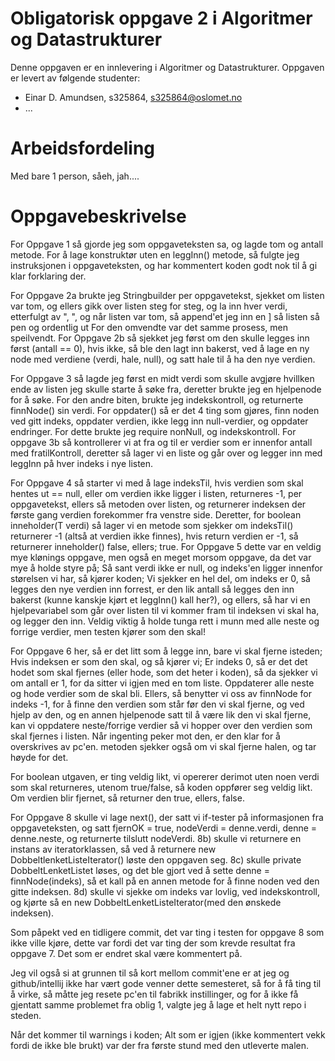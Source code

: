 # Obligatorisk oppgave 2 i Algoritmer og Datastrukturer

Denne oppgaven er en innlevering i Algoritmer og Datastrukturer. 
Oppgaven er levert av følgende studenter:
* Einar D. Amundsen, s325864, s325864@oslomet.no
* ...

# Arbeidsfordeling
Med bare 1 person, såeh, jah....



# Oppgavebeskrivelse

For Oppgave 1 så gjorde jeg som oppgaveteksten sa, og lagde tom og antall metode.
For å lage konstruktør uten en leggInn() metode, så fulgte jeg instruksjonen i oppgaveteksten, og har kommentert koden godt nok til å gi klar forklaring der.

For Oppgave 2a brukte jeg Stringbuilder per oppgavetekst, sjekket om listen var tom, og ellers gikk over listen steg for steg, og la inn hver verdi, etterfulgt av ", ", og når listen var tom, så append'et jeg inn en ] så listen så pen og ordentlig ut
For den omvendte var det samme prosess, men speilvendt.
For Oppgave 2b så sjekket jeg først om den skulle legges inn først (antall == 0), hvis ikke, så ble den lagt inn bakerst, ved å lage en ny node med verdiene (verdi, hale, null), og satt hale til å ha den nye verdien.

For Oppgave 3 så lagde jeg først en midt verdi som skulle avgjøre hvillken ende av listen jeg skulle starte å søke fra, deretter brukte jeg en hjelpenode for å søke.
For den andre biten, brukte jeg indekskontroll, og returnerte finnNode() sin verdi. For oppdater() så er det 4 ting som gjøres, finn noden ved gitt indeks, oppdater verdien, ikke legg inn null-verdier, og oppdater endringer. For dette brukte jeg require nonNull, og indekskontroll.
For oppgave 3b så kontrollerer vi at fra og til er verdier som er innenfor antall med fratilKontroll, deretter så lager vi en liste og går over og legger inn med leggInn på hver indeks i nye listen.

For Oppgave 4 så starter vi med å lage indeksTil, hvis verdien som skal hentes ut == null, eller om verdien ikke ligger i listen, returneres -1, per oppgavetekst, ellers så metoden over listen, og returnerer indeksen der første gang verdien forekommer fra venstre side.
Deretter, for boolean inneholder(T verdi) så lager vi en metode som sjekker om indeksTil() returnerer -1 (altså at verdien ikke finnes), hvis return verdien er -1, så returnerer inneholder() false, ellers; true.
For Oppgave 5 dette var en veldig mye klønings oppgave, men også en meget morsom oppgave, da det var mye å holde styre på;
Så sant verdi ikke er null, og indeks'en ligger innenfor størelsen vi har, så kjører koden;
Vi sjekker en hel del, om indeks er 0, så legges den nye verdien inn forrest, er den lik antall så legges den inn bakerst (kunne kanskje kjørt et leggInn() kall her?), og ellers, så har vi en hjelpevariabel som går over listen til vi kommer fram til indeksen vi skal ha, og legger den inn.
Veldig viktig å holde tunga rett i munn med alle neste og forrige verdier, men testen kjører som den skal!

For Oppgave 6 her, så er det litt som å legge inn, bare vi skal fjerne isteden;
Hvis indeksen er som den skal, og så kjører vi;
Er indeks 0, så er det det hodet som skal fjernes (eller hode, som det heter i koden), så da sjekker vi om antall er 1, for da sitter vi igjen med en tom liste. Oppdaterer alle neste og hode verdier som de skal bli.
Ellers, så benytter vi oss av finnNode for indeks -1, for å finne den verdien som står før den vi skal fjerne, og ved hjelp av den, og en annen hjelpenode satt til å være lik den vi skal fjerne, kan vi oppdatere neste/forrige verdier så vi hopper over den verdien som skal fjernes i listen.
Når ingenting peker mot den, er den klar for å overskrives av pc'en.
metoden sjekker også om vi skal fjerne halen, og tar høyde for det.

For boolean utgaven, er ting veldig likt, vi opererer derimot uten noen verdi som skal returneres, utenom true/false, så koden oppfører seg veldig likt.
Om verdien blir fjernet, så returner den true, ellers, false.


For Oppgave 8 skulle vi lage next(), der satt vi if-tester på informasjonen fra oppgaveteksten, og satt fjernOK = true, nodeVerdi = denne.verdi, denne = denne.neste, og returnerte tilslutt nodeVerdi.
8b) skulle vi returnere en instans av iteratorklassen, så ved å returnere new DobbeltlenketListeIterator() løste den oppgaven seg.
8c) skulle private DobbeltLenketListet løses, og det ble gjort ved å sette denne = finnNode(indeks), så et kall på en annen metode for å finne noden ved den gitte indeksen.
8d) skulle vi sjekke om indeks var lovlig, ved indekskontroll, og kjørte så en new DobbeltLenketListeIterator(med den ønskede indeksen).

Som påpekt ved en tidligere commit, det var ting i testen for oppgave 8 som ikke ville kjøre, dette var fordi det var ting der som krevde resultat fra oppgave 7.
Det som er endret skal være kommentert på.

Jeg vil også si at grunnen til så kort mellom commit'ene er at jeg og github/intellij ikke har vært gode venner dette semesteret, så for å få ting til å virke, så måtte jeg resete pc'en til fabrikk instillinger, og for å ikke få gjentatt samme problemet fra oblig 1, valgte jeg å lage et helt nytt repo i steden.

Når det kommer til warnings i koden;
Alt som er igjen (ikke kommentert vekk fordi de ikke ble brukt) var der fra første stund med den utleverte malen.
